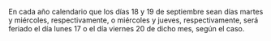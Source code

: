 En cada año calendario que los días 18 y 19 de septiembre sean días martes y miércoles, respectivamente, o miércoles y jueves, respectivamente, será feriado el día lunes 17 o el día viernes 20 de dicho mes, según el caso.